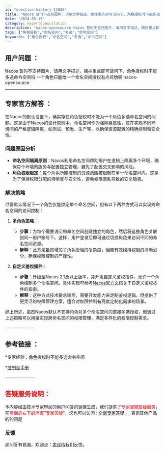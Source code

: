 ```yaml
---
id: "question-history-11026"
title: "Nacos 暂时不支持图片，请用文字描述，摘抄重点即可请问下，角色授权时不能多选命令空间吗  一个角色只能给一个命名空间授权有点鸡肋啊 nacos-opensource"
date: "2024-05-17"
category: expertConsultation
description: "nacos-opensource Nacos 暂时不支持图片，请用文字描述，摘抄重点即可请问下，角色授权时不能多选命令空间吗  一个角色只能给一个命名空间授权有点鸡肋啊"
tags: ["角色授权","命名空间","多选","命令空间"]
keywords: ["角色授权","命名空间","多选","命令空间"]
---
```


## 用户问题 ： 
 Nacos 暂时不支持图片，请用文字描述，摘抄重点即可请问下，角色授权时不能多选命令空间吗  一个角色只能给一个命名空间授权有点鸡肋啊 nacos-opensource 

---------------
## 专家官方解答 ：

在Nacos的默认设置下，确实存在角色授权时不能为一个角色多选命名空间的问题。这是由于Nacos的设计原则中，命名空间作为强隔离属性，意在实现不同环境间的严格逻辑隔离，如测试、预发、生产等，以确保资源配置的精确控制和安全性。

### 问题原因分析
- **命名空间隔离原则**：Nacos利用命名空间帮助用户在逻辑上隔离多个环境，确保每个环境的服务与配置独立管理，避免了配置交叉影响的风险。
- **角色权限限定**：每个角色所能控制的资源范围被限制在单一命名空间内，这是为了保持权限分配的清晰度与安全性，避免权限混乱导致的安全隐患。

### 解决策略
尽管默认情况下一个角色仅能绑定单个命名空间，但有以下两种方式可以实现跨命名空间的访问控制：

1. **多角色策略**：
   - **步骤**：为每个需要访问的命名空间创建独立的角色，然后将这些角色关联到同一用户账号下。这样，用户登录后即可通过切换角色来访问不同的命名空间资源。
   - **解释**：此方法虽然增加了角色管理的复杂度，但能有效维持权限的清晰划分，确保权限控制的严谨性。

2. **自定义鉴权插件**：
   - **步骤**：升级至Nacos 2.1及以上版本，并开发自定义鉴权插件，允许一个角色控制多个命名空间。具体实现可参考[Nacos官方文档](https://nacos.io/docs/next/plugin/auth-plugin/)关于自定义鉴权插件的指南。
   - **解释**：这种方式技术要求较高，需要开发能力来定制鉴权逻辑，但提供了更灵活的权限管理方案，适合对权限控制有高度定制化需求的场景。

综上所述，虽然Nacos默认不支持角色对多个命名空间的直接多选授权，但通过上述策略可以间接实现跨命名空间的权限管理，满足多样化的权限控制需求。


<font color="#949494">---------------</font> 


## 参考链接 ：

*专家经验：角色授权时不能多选命令空间 
 
 *[控制台手册](https://nacos.io/docs/latest/guide/admin/console-guide)


 <font color="#949494">---------------</font> 
 


## <font color="#FF0000">答疑服务说明：</font> 

本内容经由技术专家审阅的用户问答的镜像生成，我们提供了<font color="#FF0000">专家智能答疑服务</font>，在<font color="#FF0000">页面的右下的浮窗”专家答疑“</font>。您也可以访问 : [全局专家答疑](https://opensource.alibaba.com/chatBot) 。 咨询其他产品的的问题

### 反馈
如问答有错漏，欢迎点：[差评](https://ai.nacos.io/user/feedbackByEnhancerGradePOJOID?enhancerGradePOJOId=13715)给我们反馈。
